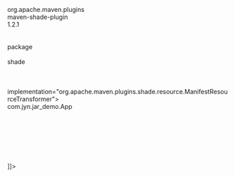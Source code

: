 <![CDATA[<build><br/>
		<plugins><br/>
			<plugin><br/>
				<groupId>org.apache.maven.plugins</groupId><br/>
				<artifactId>maven-shade-plugin</artifactId><br/>
				<version>1.2.1</version><br/>
				<executions><br/>
					<execution><br/>
						<phase>package</phase><br/>
						<goals><br/>
							<goal>shade</goal><br/>
						</goals><br/>
						<configuration><br/>
							<transformers><br/>
								<transformer<br/>
									implementation="org.apache.maven.plugins.shade.resource.ManifestResourceTransformer"><br/>
									<mainClass>com.jyn.jar_demo.App</mainClass><br/>
								</transformer><br/>
							</transformers><br/>
						</configuration><br/>
					</execution><br/>
				</executions><br/>
			</plugin><br/>
		</plugins><br/>
	</build>]]>